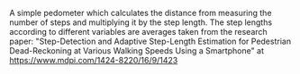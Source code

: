 A simple pedometer which calculates the distance from measuring the number of steps and multiplying it by the step length.
The step lengths according to different variables are averages taken from the research paper:
"Step-Detection and Adaptive Step-Length Estimation for Pedestrian Dead-Reckoning at Various Walking Speeds Using a Smartphone" at https://www.mdpi.com/1424-8220/16/9/1423
